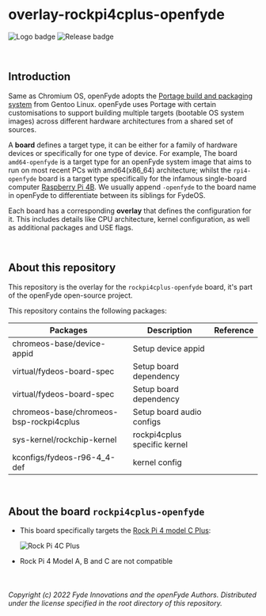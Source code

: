# overlay-rockpi4cplus-openfyde

![Logo badge](https://img.shields.io/endpoint?url=https%3A%2F%2Fopenfyde-badge-wivuxrq8xzvh.runkit.sh%2F) ![Release badge](https://img.shields.io/github/v/release/openFyde/overlay-rockpi4cplus-openfyde?label=latest%20release%20image)

<br>

## Introduction
Same as Chromium OS, openFyde adopts the [Portage build and packaging system](https://wiki.gentoo.org/wiki/Portage) from Gentoo Linux. openFyde uses Portage with certain customisations to support building multiple targets (bootable OS system images) across different hardware architectures from a shared set of sources.

A **board** defines a target type, it can be either for a family of hardware devices or specifically for one type of device. For example, The board `amd64-openfyde` is a target type for an openFyde system image that aims to run on most recent PCs with amd64(x86_64) architecture; whilst the `rpi4-openfyde` board is a target type specifically for the infamous single-board computer [Raspberry Pi 4B](https://www.raspberrypi.com/products/raspberry-pi-4-model-b/). We usually append `-openfyde` to the board name in openFyde to differentiate between its siblings for FydeOS. 

Each board has a corresponding **overlay** that defines the configuration for it. This includes details like CPU architecture, kernel configuration, as well as additional packages and USE flags.

<br>

## About this repository
This repository is the overlay for the `rockpi4cplus-openfyde` board, it's part of the openFyde open-source project.

This repository contains the following packages:

| Packages                                | Description                  | Reference |
|-----------------------------------------|------------------------------|-----------|
| chromeos-base/device-appid              | Setup device appid           |           |
| virtual/fydeos-board-spec               | Setup board dependency       |           |
| virtual/fydeos-board-spec               | Setup board dependency       |           |
| chromeos-base/chromeos-bsp-rockpi4cplus | Setup board audio configs    |           |
| sys-kernel/rockchip-kernel              | rockpi4cplus specific kernel |           |
| kconfigs/fydeos-r96-4_4-def             | kernel config                |           |


<br>

## About the board `rockpi4cplus-openfyde`
 - This board specifically targets the [Rock Pi 4 model C Plus](https://rockpi.org/rockpi4):

    ![Rock Pi 4C Plus](https://rockpi.org/assets/images/ROCKPI_4C.svg)

 - Rock Pi 4 Model A, B and C are not compatible
 

<br>

###### Copyright (c) 2022 Fyde Innovations and the openFyde Authors. Distributed under the license specified in the root directory of this repository.
